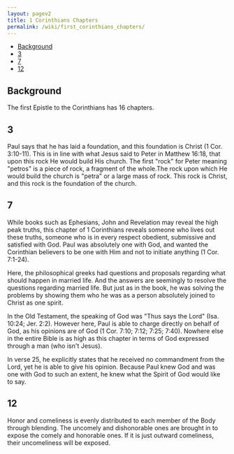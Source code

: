 ```yaml
---
layout: pagev2
title: 1 Corinthians Chapters
permalink: /wiki/first_corinthians_chapters/
---
```

- [Background](#background)
- [3](#3)
- [7](#7)
- [12](#12)

## Background

The first Epistle to the Corinthians has 16 chapters.

## 3

Paul says that he has laid a foundation, and this foundation is Christ (1 Cor. 3:10-11). This is in line with what Jesus said to Peter in Matthew 16:18, that upon this rock He would build His church. The first "rock" for Peter meaning "petros" is a piece of rock, a fragment of the whole.The rock upon which He would build the church is "petra" or a large mass of rock. This rock is Christ, and this rock is the foundation of the church.

## 7

While books such as Ephesians, John and Revelation may reveal the high peak truths, this chapter of 1 Corinthians reveals someone who lives out these truths, someone who is in every respect obedient, submissive and satisfied with God. Paul was absolutely one with God, and wanted the Corinthian believers to be one with Him and not to initiate anything (1 Cor. 7:1-24).

Here, the philosophical greeks had questions and proposals regarding what should happen in married life. And the answers are seemingly to resolve the questions regarding married life. But just as in the book, he was solving the problems by showing them who he was as a person absolutely joined to Christ as one spirit.

In the Old Testament, the speaking of God was "Thus says the Lord" (Isa. 10:24; Jer. 2:2). However here, Paul is able to charge directly on behalf of God, as his opinions are of God (1 Cor. 7:10; 7:12; 7:25; 7:40). Nowhere else in the entire Bible is as high as this chapter in terms of God expressed through a man (who isn't Jesus).

In verse 25, he explicitly states that he received no commandment from the Lord, yet he is able to give his opinion. Because Paul knew God and was one with God to such an extent, he knew what the Spirit of God would like to say.

## 12

Honor and comeliness is evenly distributed to each member of the Body through blending. The uncomely and dishonorable ones are brought in to expose the comely and honorable ones. If it is just outward comeliness, their uncomeliness will be exposed.